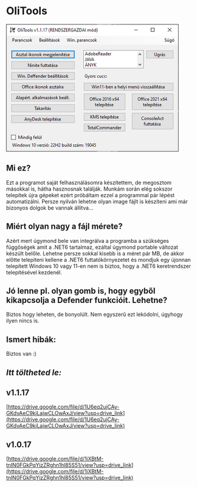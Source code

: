 # OliTools

![OliTools](images/olitools_v1.1.17.png)

## Mi ez?

Ezt a programot saját felhasználásomra készítettem, de megosztom másokkal is, hátha hasznosnak találják.
Munkám során elég sokszor telepítek újra gépeket ezért próbáltam ezzel a programmal pár lépést automatizálni.
Persze nyilván lehetne olyan image fájlt is készíteni ami már bizonyos dolgok be vannak állítva...

## Miért olyan nagy a fájl mérete?

Azért mert úgymond bele van integrálva a programba a szükséges függőségek amit a .NET6 tartalmaz, ezáltal úgymond portable változat készült belőle.
Lehetne persze sokkal kisebb is a méret pár MB, de akkor előtte telepíteni kellene a .NET6 futtatókörnyezetet és mondjuk egy újonnan telepített Windows 10 vagy 11-en nem is biztos, hogy a .NET6 keretrendszer telepítésével kezdenél.

## Jó lenne pl. olyan gomb is, hogy egyből kikapcsolja a Defender funkcióit. Lehetne?

Biztos hogy leheten, de bonyolúlt. Nem egyszerű ezt lekódolni, úgyhogy ilyen nincs is.

## Ismert hibák:
Biztos van :)

## _Itt töltheted le:_

## v1.1.17
[https://drive.google.com/file/d/1U6eq2ujCAy-GKdvAeC9kjLajwCLOwAxJ/view?usp=drive_link](https://drive.google.com/file/d/1U6eq2ujCAy-GKdvAeC9kjLajwCLOwAxJ/view?usp=drive_link)

## v1.0.17
[https://drive.google.com/file/d/1iXBtM-tnIN0FGkPqYizZRghn1hl85S51/view?usp=drive_link](https://drive.google.com/file/d/1iXBtM-tnIN0FGkPqYizZRghn1hl85S51/view?usp=drive_link)

